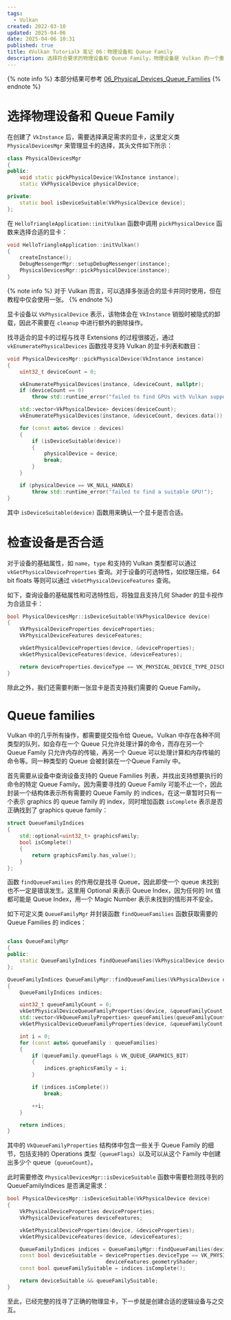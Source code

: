 ```yaml
---
tags:
  - Vulkan
created: 2022-03-10
updated: 2025-04-06
date: 2025-04-06 10:31
published: true
title: 《Vulkan Tutorial》 笔记 06：物理设备和 Queue Family
description: 选择符合要求的物理设备和 Queue Family，物理设备是 Vulkan 的一个重要概念，它表示了一个支持 Vulkan 的 GPU 设备，Queue Family 则是物理设备的一个属性，表示了该设备支持的命令队列类型。
---
```


{% note info %}
本部分结果可参考 [06_Physical_Devices_Queue_Families](https://github.com/xuejiaW/LearnVulkan/tree/main/_06_Physical_Devices_Queue_Families)
{% endnote %}


# 选择物理设备和 Queue Family

在创建了 `VkInstance` 后，需要选择满足需求的显卡，这里定义类 `PhysicalDevicesMgr` 来管理显卡的选择，其头文件如下所示：
```cpp
class PhysicalDevicesMgr
{
public:
    void static pickPhysicalDevice(VkInstance instance);
    static VkPhysicalDevice physicalDevice;

private:
    static bool isDeviceSuitable(VkPhysicalDevice device);
};
```

在 `HelloTriangleApplication::initVulkan` 函数中调用 `pickPhysicalDevice` 函数来选择合适的显卡：
```cpp
void HelloTriangleApplication::initVulkan()
{
    createInstance();
    DebugMessengerMgr::setupDebugMessenger(instance);
    PhysicalDevicesMgr::pickPhysicalDevice(instance);
}
```

{% note info %}
对于 Vulkan 而言，可以选择多张适合的显卡并同时使用，但在教程中仅会使用一张。
{% endnote %}

显卡设备以 `VkPhysicalDevice` 表示，该物体会在 `VkInstance` 销毁时被隐式的卸载，因此不需要在 `cleanup` 中进行额外的删除操作。

找寻适合的显卡的过程与找寻 Extensions 的过程很接近，通过 `vkEnumeratePhysicalDevices` 函数找寻支持 Vulkan 的显卡列表和数目：
```cpp
void PhysicalDevicesMgr::pickPhysicalDevice(VkInstance instance)
{
    uint32_t deviceCount = 0;

    vkEnumeratePhysicalDevices(instance, &deviceCount, nullptr);
    if (deviceCount == 0)
        throw std::runtime_error("failed to find GPUs with Vulkan support!");

    std::vector<VkPhysicalDevice> devices(deviceCount);
    vkEnumeratePhysicalDevices(instance, &deviceCount, devices.data());

    for (const auto& device : devices)
    {
        if (isDeviceSuitable(device))
        {
            physicalDevice = device;
            break;
        }
    }

    if (physicalDevice == VK_NULL_HANDLE)
        throw std::runtime_error("failed to find a suitable GPU!");
}
```

其中 `isDeviceSuitable(device)` 函数用来确认一个显卡是否合适。

# 检查设备是否合适

对于设备的基础属性，如 `name`，`type` 和支持的 Vulkan 类型都可以通过 `vkGetPhysicalDeviceProperties` 查询。对于设备的可选特性，如纹理压缩，64 bit floats 等则可以通过 `vkGetPhysicalDeviceFeatures` 查询。

如下，查询设备的基础属性和可选特性后，将独显且支持几何 Shader 的显卡视作为合适显卡：
```cpp
bool PhysicalDevicesMgr::isDeviceSuitable(VkPhysicalDevice device)
{
    VkPhysicalDeviceProperties deviceProperties;
    VkPhysicalDeviceFeatures deviceFeatures;

    vkGetPhysicalDeviceProperties(device, &deviceProperties);
    vkGetPhysicalDeviceFeatures(device, &deviceFeatures);

    return deviceProperties.deviceType == VK_PHYSICAL_DEVICE_TYPE_DISCRETE_GPU && deviceFeatures.geometryShader;
}
```

除此之外，我们还需要判断一张显卡是否支持我们需要的 Queue Family。

# Queue families

Vulkan 中的几乎所有操作，都需要提交指令给 Queue。Vulkan 中存在各种不同类型的队列，如会存在一个 Queue 只允许处理计算的命令，而存在另一个 Queue Family 只允许内存的传输，再另一个 Queue 可以处理计算和内存传输的命令等。同一种类型的 Queue 会被封装在一个Queue Family 中。

首先需要从设备中查询设备支持的 Queue Families 列表，并找出支持想要执行的命令的特定 Queue Family。因为需要寻找的 Queue Family 可能不止一个，因此封装一个结构体表示所有需要的 Queue Family 的 indices，在这一章暂时只有一个表示 graphics 的 queue family 的 index，同时增加函数 `isComplete` 表示是否正确找到了 graphics queue family：
```cpp
struct QueueFamilyIndices
{
    std::optional<uint32_t> graphicsFamily;
    bool isComplete()
    {
        return graphicsFamily.has_value();
    }
};
```

函数 `findQueueFamilies` 的作用仅是找寻 Queue，因此即使一个 queue 未找到也不一定是错误发生。这里用 Optional 来表示 Queue Index，因为任何的 Int 值都可能是 Queue Index，用一个 Magic Number 表示未找到的情形并不安全。

如下可定义类 `QueueFamilyMgr` 并封装函数 `findQueueFamilies` 函数获取需要的 Queue Families 的 indices：

```cpp

class QueueFamilyMgr
{
public:
    static QueueFamilyIndices findQueueFamilies(VkPhysicalDevice device);
};

QueueFamilyIndices QueueFamilyMgr::findQueueFamilies(VkPhysicalDevice device)
{
    QueueFamilyIndices indices;

    uint32_t queueFamilyCount = 0;
    vkGetPhysicalDeviceQueueFamilyProperties(device, &queueFamilyCount, nullptr);
    std::vector<VkQueueFamilyProperties> queueFamilies(queueFamilyCount);
    vkGetPhysicalDeviceQueueFamilyProperties(device, &queueFamilyCount, queueFamilies.data());

    int i = 0;
    for (const auto& queueFamily : queueFamilies)
    {
        if (queueFamily.queueFlags & VK_QUEUE_GRAPHICS_BIT)
        {
            indices.graphicsFamily = i;
        }

        if (indices.isComplete())
            break;

        ++i;
    }

    return indices;
}
```

其中的 `VkQueueFamilyProperties` 结构体中包含一些关于 Queue Family 的细节，包括支持的 Operations 类型（`queueFlags`）以及可以从这个 Family 中创建出多少个 queue（`queueCount`）。

此时需要修改 `PhysicalDevicesMgr::isDeviceSuitable` 函数中需要检测找寻到的 QueueFamilyIndices 是否满足需求：

```cpp
bool PhysicalDevicesMgr::isDeviceSuitable(VkPhysicalDevice device)
{
    VkPhysicalDeviceProperties deviceProperties;
    VkPhysicalDeviceFeatures deviceFeatures;

    vkGetPhysicalDeviceProperties(device, &deviceProperties);
    vkGetPhysicalDeviceFeatures(device, &deviceFeatures);

    QueueFamilyIndices indices = QueueFamilyMgr::findQueueFamilies(device);
    const bool deviceSuitable = deviceProperties.deviceType == VK_PHYSICAL_DEVICE_TYPE_DISCRETE_GPU &&
                                deviceFeatures.geometryShader;
    const bool queueFamilySuitable = indices.isComplete();

    return deviceSuitable && queueFamilySuitable;
}
```

至此，已经完整的找寻了正确的物理显卡，下一步就是创建合适的逻辑设备与之交互。
